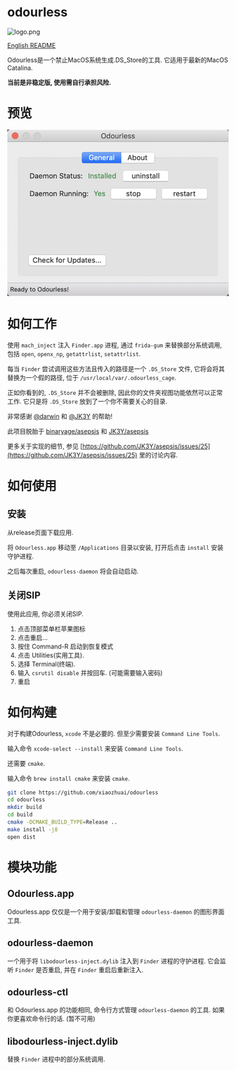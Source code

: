 # odourless

![logo.png](logo.png)

[English README](README.md)

Odourless是一个禁止MacOS系统生成.DS_Store的工具. 它适用于最新的MacOS Catalina.

**当前是非稳定版, 使用需自行承担风险.**

# 预览
![preview.png](preview.png)

# 如何工作

使用 `mach_inject` 注入 `Finder.app` 进程, 通过 `frida-gum` 来替换部分系统调用, 包括 `open`, `openx_np`, `getattrlist`, `setattrlist`.

每当 `Finder` 尝试调用这些方法且传入的路径是一个 `.DS_Store` 文件, 它将会将其替换为一个假的路径, 位于 `/usr/local/var/.odourless_cage`.

正如你看到的, `.DS_Store` 并不会被删除, 因此你的文件夹视图功能依然可以正常工作. 它只是将 `.DS_Store` 放到了一个你不需要关心的目录.

非常感谢 [@darwin](https://github.com/darwin) 和 [@JK3Y](https://github.com/JK3Y) 的帮助!

此项目脱胎于 [binaryage/asepsis](https://github.com/binaryage/asepsis) 和 [JK3Y/asepsis](https://github.com/JK3Y/asepsis)

更多关于实现的细节, 参见 [https://github.com/JK3Y/asepsis/issues/25](https://github.com/JK3Y/asepsis/issues/25) 里的讨论内容.

# 如何使用

## 安装

从release页面下载应用.

将 `Odourless.app` 移动至 `/Applications` 目录以安装, 打开后点击 `install` 安装守护进程.

之后每次重启, `odourless-daemon` 将会自动启动.

## 关闭SIP

使用此应用, 你必须关闭SIP.

1. 点击顶部菜单栏苹果图标
2. 点击重启...
3. 按住 Command-R 启动到恢复模式
4. 点击 Utilities(实用工具).
5. 选择 Terminal(终端).
6. 输入 `csrutil disable` 并按回车. (可能需要输入密码)
7. 重启

# 如何构建

对于构建Odourless, `xcode` 不是必要的. 但至少需要安装 `Command Line Tools`. 

输入命令 `xcode-select --install` 来安装 `Command Line Tools`.

还需要 `cmake`.

输入命令 `brew install cmake` 来安装 `cmake`.

```bash
git clone https://github.com/xiaozhuai/odourless
cd odourless
mkdir build
cd build
cmake -DCMAKE_BUILD_TYPE=Release ..
make install -j8
open dist
```

# 模块功能

## Odourless.app

Odourless.app 仅仅是一个用于安装/卸载和管理 `odourless-daemon` 的图形界面工具.

## odourless-daemon

一个用于将 `libodourless-inject.dylib` 注入到 `Finder` 进程的守护进程.
它会监听 `Finder` 是否重启, 并在 `Finder` 重启后重新注入.

## odourless-ctl

和 Odourless.app 的功能相同, 命令行方式管理 `odourless-daemon` 的工具. 如果你更喜欢命令行的话. (暂不可用)

## libodourless-inject.dylib

替换 `Finder` 进程中的部分系统调用.
